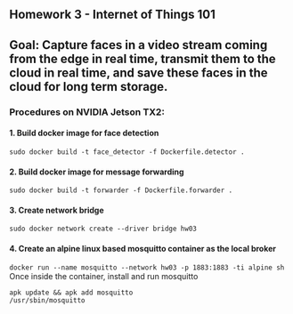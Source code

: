 ## Homework 3 - Internet of Things 101
## Goal: Capture faces in a video stream coming from the edge in real time, transmit them to the cloud in real time, and save these faces in the cloud for long term storage.

### Procedures on NVIDIA Jetson TX2:
#### 1. Build docker image for face detection
```sudo docker build -t face_detector -f Dockerfile.detector .```
#### 2. Build docker image for message forwarding
```sudo docker build -t forwarder -f Dockerfile.forwarder .```
#### 3. Create network bridge
```sudo docker network create --driver bridge hw03```
#### 4. Create an alpine linux based mosquitto container as the local broker
```docker run --name mosquitto --network hw03 -p 1883:1883 -ti alpine sh```
  Once inside the container, install and run mosquitto
  ```
  apk update && apk add mosquitto
  /usr/sbin/mosquitto
  ```
